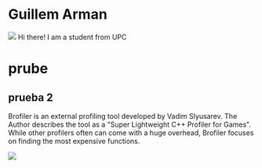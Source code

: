 # Guillem Arman
![](http://imgur.com/a/aKWE7.png)
Hi there! I am a student from UPC 

 # prube
 ## prueba 2


Brofiler is an external profiling tool developed by Vadim Slyusarev. The Author describes the tool as a "Super Lightweight C++ Profiler for Games". While other profilers often can come with a huge overhead, Brofiler focuses on finding the most expensive functions.

![](http://brofiler.com/images/screenshots/Screen2.png)
